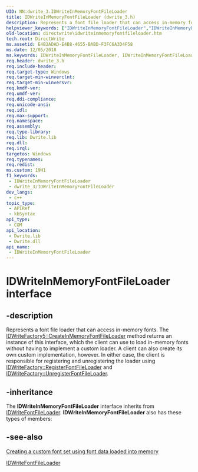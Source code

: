 ```yaml
---
UID: NN:dwrite_3.IDWriteInMemoryFontFileLoader
title: IDWriteInMemoryFontFileLoader (dwrite_3.h)
description: Represents a font file loader that can access in-memory fonts.
helpviewer_keywords: ["IDWriteInMemoryFontFileLoader","IDWriteInMemoryFontFileLoader interface [Direct Write]","IDWriteInMemoryFontFileLoader interface [Direct Write]","described","directwrite.idwriteinmemoryfontfileloader","dwrite_3/IDWriteInMemoryFontFileLoader"]
old-location: directwrite\idwriteinmemoryfontfileloader.htm
tech.root: DirectWrite
ms.assetid: E4B2ADAD-E4B8-4655-BABD-F3FC6A3D4F58
ms.date: 12/05/2018
ms.keywords: IDWriteInMemoryFontFileLoader, IDWriteInMemoryFontFileLoader interface [Direct Write], IDWriteInMemoryFontFileLoader interface [Direct Write],described, directwrite.idwriteinmemoryfontfileloader, dwrite_3/IDWriteInMemoryFontFileLoader
req.header: dwrite_3.h
req.include-header: 
req.target-type: Windows
req.target-min-winverclnt: 
req.target-min-winversvr: 
req.kmdf-ver: 
req.umdf-ver: 
req.ddi-compliance: 
req.unicode-ansi: 
req.idl: 
req.max-support: 
req.namespace: 
req.assembly: 
req.type-library: 
req.lib: Dwrite.lib
req.dll: 
req.irql: 
targetos: Windows
req.typenames: 
req.redist: 
ms.custom: 19H1
f1_keywords:
 - IDWriteInMemoryFontFileLoader
 - dwrite_3/IDWriteInMemoryFontFileLoader
dev_langs:
 - c++
topic_type:
 - APIRef
 - kbSyntax
api_type:
 - COM
api_location:
 - Dwrite.lib
 - Dwrite.dll
api_name:
 - IDWriteInMemoryFontFileLoader
---
```


# IDWriteInMemoryFontFileLoader interface


## -description

Represents a font file loader that can access in-memory fonts. 
        The <a href="/windows/win32/api/dwrite_3/nf-dwrite_3-idwritefactory5-createinmemoryfontfileloader">IDWriteFactory5::CreateInMemoryFontFileLoader</a> method returns an instance of this interface,
        which the client can use to load in-memory fonts without having to implement a custom loader. 
        A client can also create its own custom implementation, however. In either case, the client is responsible for registering and unregistering the loader 
        using <a href="/windows/win32/api/dwrite/nf-dwrite-idwritefactory-registerfontfileloader">IDWriteFactory::RegisterFontFileLoader</a> 
        and <a href="/windows/win32/api/dwrite/nf-dwrite-idwritefactory-unregisterfontfileloader">IDWriteFactory::UnregisterFontFileLoader</a>.

## -inheritance

The <b>IDWriteInMemoryFontFileLoader</b> interface inherits from <a href="/windows/win32/api/dwrite/nn-dwrite-idwritefontfileloader">IDWriteFontFileLoader</a>. <b>IDWriteInMemoryFontFileLoader</b> also has these types of members:

## -see-also

[Creating a custom font set using font data loaded into memory](/windows/win32/directwrite/custom-font-sets-win10#creating-a-custom-font-set-using-font-data-loaded-into-memory)

<a href="/windows/win32/api/dwrite/nn-dwrite-idwritefontfileloader">IDWriteFontFileLoader</a>

